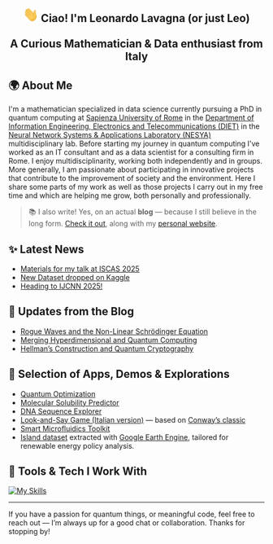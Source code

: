 <h2 align="center"> <img src="https://raw.githubusercontent.com/leonardoLavagna/leonardoLavagna/main/wave.gif" width="30px" height="30px" /> Ciao! I'm Leonardo Lavagna (or just Leo) <br /><br /> A Curious Mathematician & Data enthusiast from Italy</h2>


## 🌍 About Me  
I'm a mathematician specialized in data science currently pursuing a PhD in quantum computing at [Sapienza University of Rome](https://www.uniroma1.it/en/pagina-strutturale/home) in the [Department of Information Engineering, Electronics and Telecommunications (DIET)](https://web.uniroma1.it/dip_diet/en) in the [Neural Network Systems & Applications Laboratory (NESYA)](https://sites.google.com/view/nesya) multidisciplinary lab. Before starting my journey in quantum computing I've worked as an IT consultant and as a data scientist for a consulting firm in Rome. I enjoy multidisciplinarity, working both independently and in groups. More generally, I am passionate about participating in innovative projects that contribute to the improvement of society and the environment. Here I share some parts of my work as well as those projects I carry out in my free time and which are helping me grow, both personally and professionally.

> 📚 I also write! Yes, on an actual **blog** — because I still believe in the long form. [Check it out](https://lavagnaleo.wordpress.com/), along with my [personal website](https://leonardolavagna.github.io/).


## ✨ Latest News
- [Materials for my talk at ISCAS 2025](https://leonardolavagna.github.io/posts/2025/5/materials-ISCAS2025/)
- [New Dataset dropped on Kaggle](https://leonardolavagna.github.io/posts/2025/5/islandsDataset/)
- [Heading to IJCNN 2025!](https://leonardolavagna.github.io/posts/2025/5/IJCNN25/)


## 📝 Updates from the Blog
- [Rogue Waves and the Non-Linear Schrödinger Equation](https://lavagnaleo.wordpress.com/2025/05/27/rogue-waves-and-the-non-linear-schrodinger-equation/)
- [Merging Hyperdimensional and Quantum Computing](https://lavagnaleo.wordpress.com/2025/04/26/merging-hyperdimensional-computing-and-quantum-computing/)
- [Hellman’s Construction and Quantum Cryptography](https://lavagnaleo.wordpress.com/2025/02/28/hellmans-construction-and-quantum-cryptography/)


## 🚀 Selection of Apps, Demos & Explorations
- [Quantum Optimization](https://quantum-optimization-app.streamlit.app/)
- [Molecular Solubility Predictor](https://moleculesolubilityprediction.streamlit.app/)
- [DNA Sequence Explorer](https://nucleotidecount.streamlit.app/)
- [Look-and-Say Game (Italian version)](https://decadimendo-audioattivo.streamlit.app/) — based on [Conway’s classic](https://en.wikipedia.org/wiki/Look-and-say_sequence)
- [Smart Microfluidics Toolkit](https://smart-microfluidics.streamlit.app/)
- [Island dataset](https://www.kaggle.com/datasets/leolavagna/islands) extracted with [Google Earth Engine](https://earthengine.google.com/), tailored for renewable energy policy analysis.


## 🧰 Tools & Tech I Work With  
[![My Skills](https://skillicons.dev/icons?i=linux,py,pytorch,tensorflow,r,c,cpp,html,java,matlab,octave,latex,md,mysql,mongodb,wordpress,git,github,vscode,docker,aws,heroku,anaconda,notion,arduino,apple&perline=16)](https://skillicons.dev)

---

If you have a passion for quantum things, or meaningful code, feel free to reach out — I’m always up for a good chat or collaboration. Thanks for stopping by!
